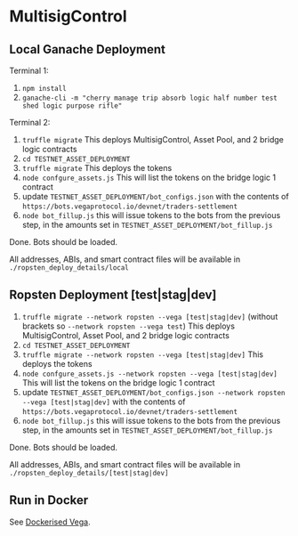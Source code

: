 # MultisigControl


## Local Ganache Deployment
Terminal 1:

1. `npm install`
1. `ganache-cli -m "cherry manage trip absorb logic half number test shed logic purpose rifle"`


Terminal 2:

1. `truffle migrate` This deploys MultisigControl, Asset Pool, and 2 bridge logic contracts
1. `cd TESTNET_ASSET_DEPLOYMENT`
1. `truffle migrate` This deploys the tokens
1. `node confgure_assets.js` This will list the tokens on the bridge logic 1 contract
1. update `TESTNET_ASSET_DEPLOYMENT/bot_configs.json` with the contents of `https://bots.vegaprotocol.io/devnet/traders-settlement`
1. `node bot_fillup.js` this will issue tokens to the bots from the previous step, in the amounts set in `TESTNET_ASSET_DEPLOYMENT/bot_fillup.js` 

Done. Bots should be loaded.

All addresses, ABIs, and smart contract files will be available in `./ropsten_deploy_details/local` 

## Ropsten Deployment [test|stag|dev]


1. `truffle migrate --network ropsten --vega [test|stag|dev]` (without brackets so `--network ropsten --vega test`) This deploys MultisigControl, Asset Pool, and 2 bridge logic contracts
1. `cd TESTNET_ASSET_DEPLOYMENT`
1. `truffle migrate --network ropsten --vega [test|stag|dev]` This deploys the tokens
1. `node confgure_assets.js --network ropsten --vega [test|stag|dev]` This will list the tokens on the bridge logic 1 contract
1. update `TESTNET_ASSET_DEPLOYMENT/bot_configs.json --network ropsten --vega [test|stag|dev]` with the contents of `https://bots.vegaprotocol.io/devnet/traders-settlement`
1. `node bot_fillup.js` this will issue tokens to the bots from the previous step, in the amounts set in `TESTNET_ASSET_DEPLOYMENT/bot_fillup.js` 

Done. Bots should be loaded.

All addresses, ABIs, and smart contract files will be available in `./ropsten_deploy_details/[test|stag|dev]`

## Run in Docker

See [Dockerised Vega](https://github.com/vegaprotocol/devops-infra/blob/master/doc/dockerisedvega.md).
